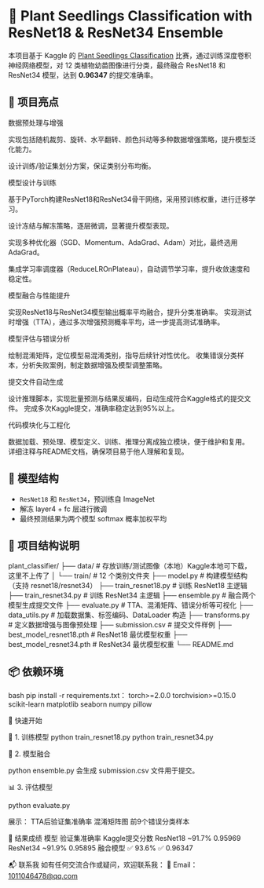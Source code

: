 # 🌱 Plant Seedlings Classification with ResNet18 & ResNet34 Ensemble

本项目基于 Kaggle 的 [Plant Seedlings Classification](https://www.kaggle.com/competitions/plant-seedlings-classification) 比赛，通过训练深度卷积神经网络模型，对 12 类植物幼苗图像进行分类，最终融合 ResNet18 和 ResNet34 模型，达到 **0.96347** 的提交准确率。

## 🚀 项目亮点

数据预处理与增强

实现包括随机裁剪、旋转、水平翻转、颜色抖动等多种数据增强策略，提升模型泛化能力。

设计训练/验证集划分方案，保证类别分布均衡。

模型设计与训练

基于PyTorch构建ResNet18和ResNet34骨干网络，采用预训练权重，进行迁移学习。

设计冻结与解冻策略，逐层微调，显著提升模型表现。

实现多种优化器（SGD、Momentum、AdaGrad、Adam）对比，最终选用AdaGrad。

集成学习率调度器（ReduceLROnPlateau），自动调节学习率，提升收敛速度和稳定性。

模型融合与性能提升

实现ResNet18与ResNet34模型输出概率平均融合，提升分类准确率。
实现测试时增强（TTA），通过多次增强预测概率平均，进一步提高测试准确率。

模型评估与错误分析

绘制混淆矩阵，定位模型易混淆类别，指导后续针对性优化。
收集错误分类样本，分析失败案例，制定数据增强及模型调整策略。

提交文件自动生成

设计推理脚本，实现批量预测与结果反编码，自动生成符合Kaggle格式的提交文件。
完成多次Kaggle提交，准确率稳定达到95%以上。

代码模块化与工程化

数据加载、预处理、模型定义、训练、推理分离成独立模块，便于维护和复用。
详细注释与README文档，确保项目易于他人理解和复现。


## 🧠 模型结构

- `ResNet18` 和 `ResNet34`，预训练自 ImageNet
- 解冻 layer4 + fc 层进行微调
- 最终预测结果为两个模型 softmax 概率加权平均


## 📁 项目结构说明

plant_classifier/
├── data/ # 存放训练/测试图像（本地）Kaggle本地可下载，这里不上传了
│ └── train/ # 12 个类别文件夹
├── model.py # 构建模型结构（支持 resnet18/resnet34）
├── train_resnet18.py # 训练 ResNet18 主逻辑
├── train_resnet34.py # 训练 ResNet34 主逻辑
├── ensemble.py # 融合两个模型生成提交文件
├── evaluate.py # TTA、混淆矩阵、错误分析等可视化
├── data_utils.py # 加载数据集、标签编码、DataLoader 构造
├── transforms.py # 定义数据增强与图像预处理
├── submission.csv # 提交文件样例
├── best_model_resnet18.pth # ResNet18 最优模型权重
├── best_model_resnet34.pth # ResNet34 最优模型权重
└── README.md

## 📦 依赖环境
bash
pip install -r requirements.txt：
torch>=2.0.0
torchvision>=0.15.0
scikit-learn
matplotlib
seaborn
numpy
pillow

🏁 快速开始

🔧 1. 训练模型
python train_resnet18.py
python train_resnet34.py

🤝 2. 模型融合

python ensemble.py
会生成 submission.csv 文件用于提交。

📊 3. 评估模型

python evaluate.py

展示：
TTA后验证集准确率
混淆矩阵图
前9个错误分类样本

📌 结果成绩
模型	验证集准确率	Kaggle提交分数
ResNet18	~91.7%	0.95969
ResNet34	~91.9%	0.95895
融合模型	✅ 93.6%	✅ 0.96347

📬 联系我
如有任何交流合作或疑问，欢迎联系我：
📮 Email：1011046478@qq.com
